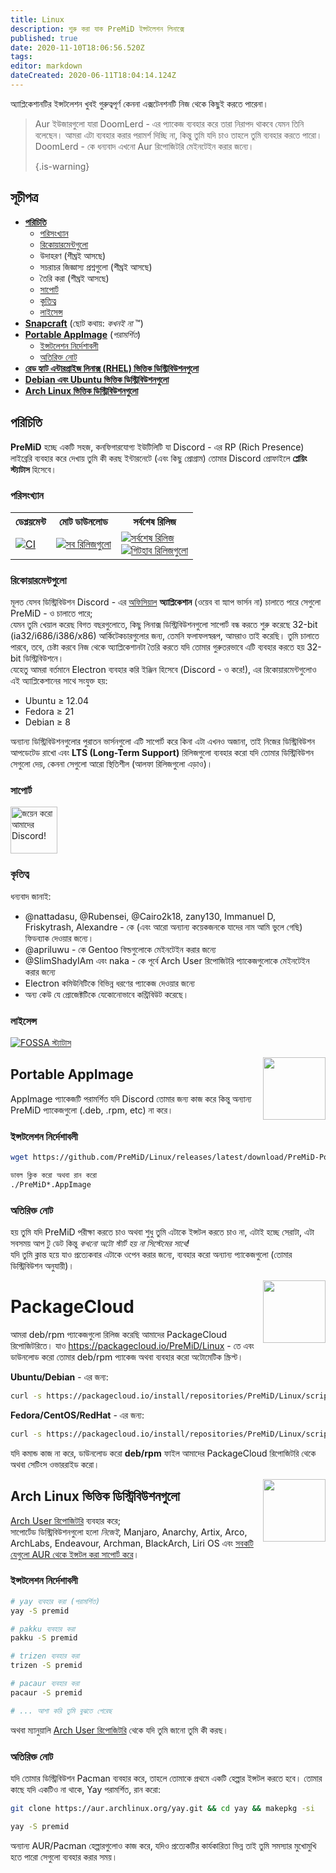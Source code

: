 ```yaml
---
title: Linux
description: শুরু করা যাক PreMiD ইন্সটলেশন লিনাক্সে
published: true
date: 2020-11-10T18:06:56.520Z
tags:
editor: markdown
dateCreated: 2020-06-11T18:04:14.124Z
---
```


অ্যাপ্লিকেশানটির ইন্সটলেশন খুবই গুরুত্বপূর্ণ কেননা এক্সটেনশনটি নিজ থেকে কিছুই করতে পারেনা।

> Aur ইউজারগুলো যারা DoomLerd - এর প্যাকেজ ব্যবহার করে তারা নিরাপদ থাকবে যেমন তিনি বলেছেন। আমরা এটা ব্যবহার করার পরামর্শ দিচ্ছি না, কিন্তু তুমি যদি চাও তাহলে তুমি ব্যবহার করতে পারো। DoomLerd - কে ধন্যবাদ এখনো Aur রিপোজিটরি মেইনটেইন করার জন্যে। 
> 
> {.is-warning}

## সূচীপত্র

- **[পরিচিতি](#about)**
  - [পরিসংখ্যান](#stats)
  - [রিকোয়ারমেন্টগুলো](#requirements)
  - উদাহরণ (শীঘ্রই আসছে)
  - সচরাচর জিজ্ঞাস্য প্রশ্নগুলো (শীঘ্রই আসছে)
  - তৈরি করা (শীঘ্রই আসছে)
  - [সাপোর্ট](#support)
  - [কৃতিত্ব](#credits)
  - [লাইসেন্স](#license)
- **[Snapcraft](#snapcraft)** (ছোট কথায়: _কখনই না_ ™️)
- **[Portable AppImage](#appimage)** (_পরামর্শিত_)
  - [ইন্সটলেশন নির্দেশাবলী](#appimageinstall)
  - [অতিরিক্ত নোট](#appimagenotes)
- [**রেড হ্যাট এন্টারপ্রাইজ লিনাক্স (RHEL) ভিত্তিক ডিস্ট্রিবিউশনগুলো**](#packagecloud)
- [**Debian এবং Ubuntu ভিত্তিক ডিস্ট্রিবিউশনগুলো**](#packagecloud)
- [**Arch Linux ভিত্তিক ডিস্ট্রিবিউশনগুলো**](#arch)

<a name="about"></a>

## পরিচিতি

**PreMiD** হচ্ছে একটি সহজ, কনফিগারযোগ্য ইউটিলিটি যা Discord - এর RP (Rich Presence) লাইব্রেরি ব্যবহার করে দেখায় তুমি কী করছ ইন্টারনেটে (এবং কিছু প্রোগ্রাম) তোমার Discord প্রোফাইলে **প্লেয়িং স্ট্যাটাস** হিসেবে।

<a name="stats"></a>

### পরিসংখ্যান

<table>
  <tr>
    <th>ডেপ্লয়মেন্ট</th>
    <th>মোট ডাউনলোড</th>
    <th>সর্বশেষ রিলিজ</th>
  </tr>
  <tr>
    <td><a href="https://github.com/PreMiD/Linux/actions"><img src="https://github.com/PreMiD/Linux/workflows/CI/badge.svg?branch=master&event=push" alt="CI"></a></td>
    <td><a href="https://github.com/PreMiD/Linux/releases"><img src="https://img.shields.io/github/downloads/PreMiD/Linux/total.svg?maxAge=86400" alt="সব রিলিজগুলো"></a></td>
    <td><a href="https://github.com/PreMiD/Linux/releases/latest"><img src="https://img.shields.io/github/v/release/PreMiD/Linux.svg?maxAge=86400" alt="সর্বশেষ রিলিজ"><br><img src="https://img.shields.io/github/downloads/PreMiD/Linux/latest/total.svg?maxAge=86400" alt="গিটহাব রিলিজগুলো"></a></td>
  </tr>
</table>

<a name="requirements"></a>

### রিকোয়ারমেন্টগুলো

মূলত যেসব ডিস্ট্রিবিউশন Discord - এর [অফিসিয়াল](https://discordapp.com/download) **অ্যাপ্লিকেশান** (ওয়েব বা স্ন্যাপ ভার্সন না) চালাতে পারে সেগুলো PreMiD - ও চালাতে পারে;</br> যেমন তুমি খেয়াল করেছ বিগত বছরগুলোতে, কিছু লিনাক্স ডিস্ট্রিবিউশনগুলো সাপোর্ট বন্ধ করতে শুরু করেছে 32-bit (ia32/i686/i386/x86) আর্কিটেকচারগুলোর জন্য, তেমনি ফলাফলস্বরূপ, আমরাও তাই করেছি। তুমি চালাতে পারবে, তবে, চেষ্টা করবে নিজ থেকে অ্যাপ্লিকেশানটা তৈরি করতে যদি তোমার গুরুতরভাবে এটি ব্যবহার করতে হয় 32-bit ডিস্ট্রিবিউশনে।</br> যেহেতু আমরা বর্তমানে Electron ব্যবহার করি ইঞ্জিন হিসেবে (Discord - ও করে!), এর রিকোয়ারমেন্টগুলোও এই অ্যাপ্লিকেশানের সাথে সংযুক্ত হয়:

- Ubuntu ≥ 12.04
- Fedora ≥ 21
- Debian ≥ 8

অন্যান্য ডিস্ট্রিবিউশনগুলোর পুরাতন ভার্সনগুলো এটি সাপোর্ট করে কিনা এটা এখনও অজানা, তাই নিজের ডিস্ট্রিবিউশন আপডেটেড রাখো এবং **LTS (Long-Term Support)** রিলিজগুলো ব্যবহার করো যদি তোমার ডিস্ট্রিবিউশন সেগুলো দেয়, কেননা সেগুলো আরো স্থিতিশীল (আলফা রিলিজগুলো এড়াও)।

<a name="support"></a>

### সাপোর্ট

<div>
  <a target="_blank" href="https://discord.premid.app/" title="জয়েন করো আমাদের Discord!">
    <img height="75px" draggable="false" src="https://discordapp.com/api/guilds/493130730549805057/widget.png?style=banner2" alt="জয়েন করো আমাদের Discord!">
  </a>
</div>

<a name="credits"></a>

### কৃতিত্ব

ধন্যবাদ জানাই:

- @nattadasu, @Rubensei, @Cairo2k18, zany130, Immanuel D, Friskytrash, Alexandre - কে (এবং আরো অন্যান্য কয়েকজনকে যাদের নাম আমি ভুলে গেছি) ফিডব্যাক দেওয়ার জন্যে।
- @apriluwu - কে Gentoo বিল্ডগুলোকে মেইনটেইন করার জন্যে
- @SlimShadyIAm এবং naka - কে পূর্বে Arch User রিপোজিটরি প্যাকেজগুলোকে মেইনটেইন করার জন্যে
- Electron কমিউনিটিকে বিভিন্ন ধরণের প্যাকেজ দেওয়ার জন্যে
- অন্য কেউ যে প্রোজেক্টটিকে যেকোনোভাবে কন্ট্রিবিউট করেছে।

<a name="license"></a>

### লাইসেন্স

[![FOSSA স্ট্যাটাস](https://app.fossa.io/api/projects/git%2Bgithub.com%2FPreMiD%2FLinux.svg?type=large)](https://app.fossa.io/projects/git%2Bgithub.com%2FPreMiD%2FLinux?ref=badge_large)

<img src="https://i.imgur.com/ACAxtmA.png" width="100" height="100" align="right"></img>
<a name="snapcraft"></a>

## Portable AppImage

AppImage প্যাকেজটি পরামর্শিত যদি Discord তোমার জন্য কাজ করে কিন্তু অন্যান্য PreMiD প্যাকেজগুলো (.deb, .rpm, etc) না করে।

<a name="appimageinstall"></a>

### ইন্সটলেশন নির্দেশাবলী

```bash
wget https://github.com/PreMiD/Linux/releases/latest/download/PreMiD-Portable.AppImage && chmod a+x PreMiD*.AppImage
```

```bash
ডাবল ক্লিক করো অথবা রান করো
./PreMiD*.AppImage
```

<a name="appimagenotes"></a>

### অতিরিক্ত নোট

হয় তুমি যদি PreMiD পরীক্ষা করতে চাও অথবা শুধু তুমি এটাকে ইন্সটল করতে চাও না, এটাই হচ্ছে সেরাটা, এটা সবসময় আপ টু ডেট কিন্তু _কখনো অটো স্টার্ট হয় না সিস্টেমের সাথে!_</br>যদি তুমি ক্লান্ত হয়ে যাও প্রত্যেকবার এটাকে ওপেন করার জন্যে, ব্যবহার করো অন্যান্য প্যাকেজগুলো (তোমার ডিস্ট্রিবিউশন অনুযায়ী)।

<img src="https://raw.githubusercontent.com/PreMiD/Linux/master/.github/packagecloud.png" width="100" height="100" align="right"></img>
<a name="packagecloud"></a>

# PackageCloud

আমরা deb/rpm প্যাকেজগুলো রিলিজ করেছি আমাদের PackageCloud রিপোজিটরিতে। যাও https://packagecloud.io/PreMiD/Linux - তে এবং ডাউনলোড করো তোমার deb/rpm প্যাকেজ অথবা ব্যবহার করো অটোমেটিক স্ক্রিপ্ট।

**Ubuntu/Debian** - এর জন্য:

```bash
curl -s https://packagecloud.io/install/repositories/PreMiD/Linux/script.deb.sh | sudo bash
```

**Fedora/CentOS/RedHat** - এর জন্য:

```bash
curl -s https://packagecloud.io/install/repositories/PreMiD/Linux/script.rpm.sh | sudo bash
```

যদি কমান্ড কাজ না করে, ডাউনলোড করো **deb/rpm** ফাইল আমাদের PackageCloud রিপোজিটরি থেকে অথবা সেটিংস ওভাররাইড করো।

<a name="arch"></a>
<img src="https://raw.githubusercontent.com/PreMiD/Linux/86ae2fbd49499785281f388a5305b06e0d3ecfea/.github/iusearchbtw.svg" width="100" height="100" align="right"></img>

## Arch Linux ভিত্তিক ডিস্ট্রিবিউশনগুলো

[Arch User রিপোজিটরি](https://aur.archlinux.org/packages/premid) ব্যবহার করে;</br> সাপোর্টেড ডিস্ট্রিবিউশনগুলো হলো _নিজেই_, Manjaro, Anarchy, Artix, Arco, ArchLabs, Endeavour, Archman, BlackArch, Liri OS এবং [সবকটি যেগুলো AUR থেকে ইন্সটল করা সাপোর্ট করে](https://wiki.archlinux.org/index.php/Arch-based_distributions#Active)।

<a name="archinstall"></a>

### ইন্সটলেশন নির্দেশাবলী

```bash
# yay ব্যবহার করা (পরামর্শিত)
yay -S premid
```

```bash
# pakku ব্যবহার করা
pakku -S premid
```

```bash
# trizen ব্যবহার করা
trizen -S premid
```

```bash
# pacaur ব্যবহার করা
pacaur -S premid
```

```bash
# ... আশা করি তুমি বুঝতে পেরেছ
```

অথবা ম্যানুয়ালি [Arch User রিপোজিটরি](https://aur.archlinux.org/packages/premid) থেকে যদি তুমি জানো তুমি কী করছ।

<a name="archnotes"></a>

### অতিরিক্ত নোট

যদি তোমার ডিস্ট্রিবিউশন Pacman ব্যবহার করে, তাহলে তোমাকে প্রথমে একটি হেল্পার ইন্সটল করতে হবে। তোমার কাছে যদি একটিও না থাকে, Yay পরামর্শিত, রান করো:

```bash
git clone https://aur.archlinux.org/yay.git && cd yay && makepkg -si
```

```bash
yay -S premid
```

অন্যান্য AUR/Pacman হেল্পারগুলোও কাজ করে, যদিও প্রত্যেকটির কার্যকারিতা ভিন্ন তাই তুমি সমস্যার মুখোমুখি হতে পারো সেগুলো ব্যবহার করার সময়।